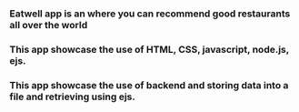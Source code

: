 ### Eatwell app is an where you can recommend good restaurants all over the world
### This app showcase the use of HTML, CSS, javascript, node.js, ejs.
### This app showcase the use of backend and storing data into a file and retrieving using ejs.
